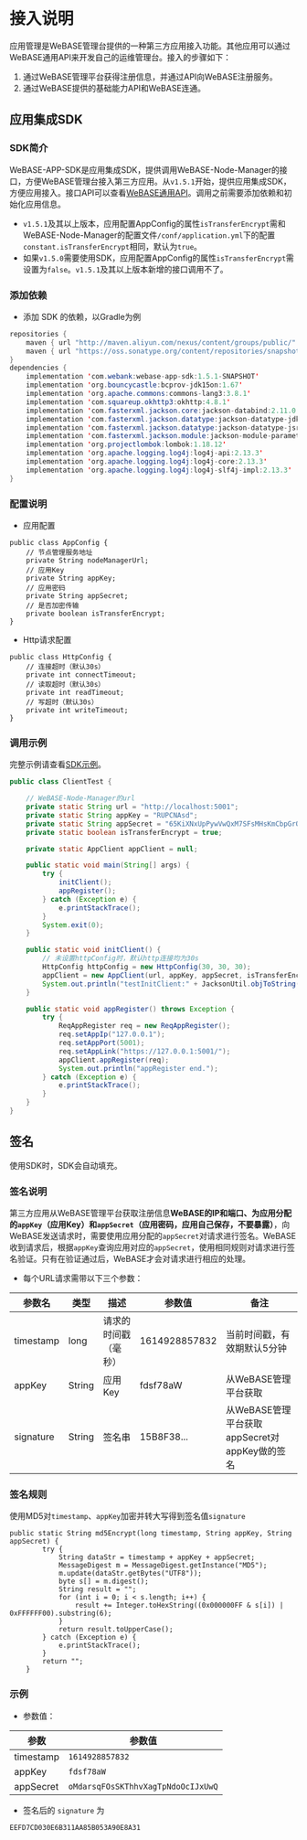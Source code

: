 # 接入说明

应用管理是WeBASE管理台提供的一种第三方应用接入功能。其他应用可以通过WeBASE通用API来开发自己的运维管理台。接入的步骤如下：

1. 通过WeBASE管理平台获得注册信息，并通过API向WeBASE注册服务。
2. 通过WeBASE提供的基础能力API和WeBASE连通。


## 应用集成SDK

### SDK简介
WeBASE-APP-SDK是应用集成SDK，提供调用WeBASE-Node-Manager的接口，方便WeBASE管理台接入第三方应用。
​	从`v1.5.1`开始，提供应用集成SDK，方便应用接入。接口API可以查看[WeBASE通用API](./api.html)。调用之前需要添加依赖和初始化应用信息。

- `v1.5.1`及其以上版本，应用配置AppConfig的属性`isTransferEncrypt`需和WeBASE-Node-Manager的配置文件`/conf/application.yml`下的配置`constant.isTransferEncrypt`相同，默认为`true`。
- 如果`v1.5.0`需要使用SDK，应用配置AppConfig的属性`isTransferEncrypt`需设置为`false`。`v1.5.1`及其以上版本新增的接口调用不了。

### 添加依赖

- 添加 SDK 的依赖，以Gradle为例

```java
repositories {
    maven { url "http://maven.aliyun.com/nexus/content/groups/public/" }
    maven { url "https://oss.sonatype.org/content/repositories/snapshots" }
}
dependencies {
    implementation 'com.webank:webase-app-sdk:1.5.1-SNAPSHOT'
    implementation 'org.bouncycastle:bcprov-jdk15on:1.67'
    implementation 'org.apache.commons:commons-lang3:3.8.1'
    implementation 'com.squareup.okhttp3:okhttp:4.8.1'
    implementation 'com.fasterxml.jackson.core:jackson-databind:2.11.0'
    implementation 'com.fasterxml.jackson.datatype:jackson-datatype-jdk8:2.11.0'
    implementation 'com.fasterxml.jackson.datatype:jackson-datatype-jsr310:2.11.0'
    implementation 'com.fasterxml.jackson.module:jackson-module-parameter-names:2.11.0'
    implementation 'org.projectlombok:lombok:1.18.12'
    implementation 'org.apache.logging.log4j:log4j-api:2.13.3'
    implementation 'org.apache.logging.log4j:log4j-core:2.13.3'
    implementation 'org.apache.logging.log4j:log4j-slf4j-impl:2.13.3'
}
```

### 配置说明

- 应用配置

```
public class AppConfig {
    // 节点管理服务地址
    private String nodeManagerUrl;
    // 应用Key
    private String appKey;
    // 应用密码
    private String appSecret;
    // 是否加密传输
    private boolean isTransferEncrypt;
}
```

- Http请求配置

```
public class HttpConfig {
	// 连接超时（默认30s）
    private int connectTimeout;
    // 读取超时（默认30s）
    private int readTimeout;
    // 写超时（默认30s）
    private int writeTimeout;
}
```

### 调用示例

完整示例请查看[SDK示例](https://github.com/WeBankFinTech/WeBASE-APP-SDK/blob/main/src/test/java/com/webank/webase/app/sdk/ClientTest.java)。

```java
public class ClientTest {

    // WeBASE-Node-Manager的url
    private static String url = "http://localhost:5001";
    private static String appKey = "RUPCNAsd";
    private static String appSecret = "65KiXNxUpPywVwQxM7SFsMHsKmCbpGrQ";
    private static boolean isTransferEncrypt = true;

    private static AppClient appClient = null;

    public static void main(String[] args) {
        try {
            initClient();
            appRegister();
        } catch (Exception e) {
            e.printStackTrace();
        }
        System.exit(0);
    }

    public static void initClient() {
        // 未设置httpConfig时，默认http连接均为30s
        HttpConfig httpConfig = new HttpConfig(30, 30, 30);
        appClient = new AppClient(url, appKey, appSecret, isTransferEncrypt, httpConfig);
        System.out.println("testInitClient:" + JacksonUtil.objToString(appClient));
    }

    public static void appRegister() throws Exception {
        try {
            ReqAppRegister req = new ReqAppRegister();
            req.setAppIp("127.0.0.1");
            req.setAppPort(5001);
            req.setAppLink("https://127.0.0.1:5001/");
            appClient.appRegister(req);
            System.out.println("appRegister end.");
        } catch (Exception e) {
            e.printStackTrace();
        }
    }
}
```

## 签名
使用SDK时，SDK会自动填充。

### 签名说明

第三方应用从WeBASE管理平台获取注册信息**WeBASE的IP和端口、为应用分配的`appKey`（应用Key）和`appSecret`（应用密码，应用自己保存，不要暴露）**，向WeBASE发送请求时，需要使用应用分配的`appSecret`对请求进行签名。WeBASE收到请求后，根据`appKey`查询应用对应的`appSecret`，使用相同规则对请求进行签名验证。只有在验证通过后，WeBASE才会对请求进行相应的处理。

* 每个URL请求需带以下三个参数：

| 参数名    | 类型   | 描述                 | 参数值        | 备注                                          |
| --------- | ------ | -------------------- | ------------- | --------------------------------------------- |
| timestamp | long   | 请求的时间戳（毫秒） | 1614928857832 | 当前时间戳，有效期默认5分钟                   |
| appKey    | String | 应用Key              | fdsf78aW      | 从WeBASE管理平台获取                          |
| signature | String | 签名串               | 15B8F38...    | 从WeBASE管理平台获取appSecret对appKey做的签名 |

### 签名规则

使用MD5对`timestamp`、`appKey`加密并转大写得到签名值`signature`

```
public static String md5Encrypt(long timestamp, String appKey, String appSecret) {
        try {
            String dataStr = timestamp + appKey + appSecret;
            MessageDigest m = MessageDigest.getInstance("MD5");
            m.update(dataStr.getBytes("UTF8"));
            byte s[] = m.digest();
            String result = "";
            for (int i = 0; i < s.length; i++) {
                result += Integer.toHexString((0x000000FF & s[i]) | 0xFFFFFF00).substring(6);
            }
            return result.toUpperCase();
        } catch (Exception e) {
            e.printStackTrace();
        }
        return "";
    }
```

### 示例

* 参数值：

| 参数      | 参数值                             |
| --------- | ---------------------------------- |
| timestamp | `1614928857832`                    |
| appKey    | `fdsf78aW`                         |
| appSecret | `oMdarsqFOsSKThhvXagTpNdoOcIJxUwQ` |

* 签名后的 `signature` 为

```Bash
EEFD7CD030E6B311AA85B053A90E8A31
```